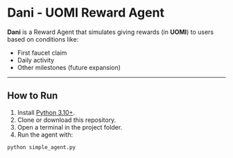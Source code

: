# Dani - UOMI Reward Agent

**Dani** is a Reward Agent that simulates giving rewards (in **UOMI**) to users based on conditions like:
- First faucet claim
- Daily activity
- Other milestones (future expansion)

---

## How to Run

1. Install [Python 3.10+](https://www.python.org/downloads/).
2. Clone or download this repository.
3. Open a terminal in the project folder.
4. Run the agent with:

```bash
python simple_agent.py
